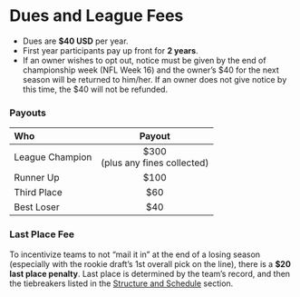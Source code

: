 # Dues and League Fees

* Dues are **$40 USD** per year.
* First year participants pay up front for **2 years**.
* If an owner wishes to opt out, notice must be given by the end of championship week (NFL Week 16) and the owner’s $40 for the next season will be returned to him/her.  If an owner does not give notice by this time, the $40 will not be refunded.

### Payouts

| Who | Payout |
|:----|:------:|
|League Champion|$300<br/>(plus any fines collected)|
|Runner Up|$100|
|Third Place|$60|
|Best Loser|$40|


### Last Place Fee

To incentivize teams to not “mail it in” at the end of a losing season (especially with the rookie draft’s 1st overall pick on the line), there is a **$20 last place penalty**.  Last place is determined by the team’s record, and then the tiebreakers listed in the [Structure and Schedule](schedule.md) section.
